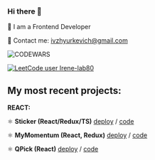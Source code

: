 ### Hi there 👋

🔭 I am a Frontend Developer

📧 Contact me: ivzhyurkevich@gmail.com
 
![CODEWARS](https://www.codewars.com/users/Irene-lab80/badges/large)

[![LeetCode user Irene-lab80](https://img.shields.io/badge/dynamic/json?style=for-the-badge&labelColor=black&color=%23ffa116&label=Solved&query=solved&url=https%3A%2F%2Fleetcode-badge.vercel.app%2Fapi%2Fusers%2FIrene-lab80&logo=leetcode&logoColor=yellow)](https://leetcode.com/Irene-lab80/)
 

## **My most recent projects:**

**REACT:**

⚛️ **Sticker (React/Redux/TS)** [deploy](https://application-r88w.vercel.app/) / [code](https://github.com/Irene-lab80/Application/tree/main)

⚛️ **MyMomentum (React, Redux)** [deploy](https://momentum-psi.vercel.app/) / [code](https://github.com/Irene-lab80/momentum)

⚛️ **QPick (React)** [deploy](https://neoflex-project-ecru.vercel.app/) / [code](https://github.com/Irene-lab80/neoflex-project)

<!--
**Irene-lab80/Irene-lab80** is a ✨ _special_ ✨ repository because its `README.md` (this file) appears on your GitHub profile.

Here are some ideas to get you started:

- 🔭 I’m currently working on ...
- 👯 I’m looking to collaborate on ...
- 🤔 I’m looking for help with ...
- 💬 Ask me about ...
- 📫 How to reach me: ...
- 😄 Pronouns: ...
- ⚡ Fun fact: ...
-->
